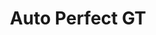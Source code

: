 ---
title: "Auto Perfect GT"
url: /ciudad-de-guatemala/auto-perfect-gt/
shop: reparación de automóviles
---
